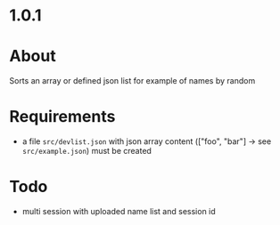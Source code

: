 # 1.0.1

# About
Sorts an array or defined json list for example of names by random

# Requirements
* a file `src/devlist.json` with json array content (["foo", "bar"] -> see `src/example.json`) must be created

# Todo
* multi session with uploaded name list and session id